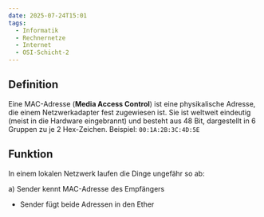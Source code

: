 ```yaml
---
date: 2025-07-24T15:01
tags:
  - Informatik
  - Rechnernetze
  - Internet
  - OSI-Schicht-2
---
```

## Definition
Eine MAC-Adresse (**Media Access Control**) ist eine physikalische Adresse, die einem Netzwerkadapter fest zugewiesen ist.
Sie ist weltweit eindeutig (meist in die Hardware eingebrannt) und besteht aus 48 Bit, dargestellt in 6 Gruppen zu je 2 Hex-Zeichen. Beispiel: <code>00:1A:2B:3C:4D:5E</code>

## Funktion
In einem lokalen Netzwerk laufen die Dinge ungefähr so ab:

a) Sender kennt MAC-Adresse des Empfängers
- Sender fügt beide Adressen in den Ether

